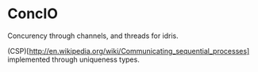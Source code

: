 # ConcIO

Concurency through channels, and threads for idris.

(CSP)[http://en.wikipedia.org/wiki/Communicating_sequential_processes] implemented through uniqueness types.
